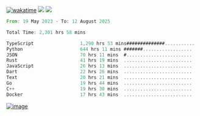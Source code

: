 [![wakatime](https://wakatime.com/badge/user/00eead22-fb14-4dd0-ab8a-3625cafbd50d.svg)](https://wakatime.com/@00eead22-fb14-4dd0-ab8a-3625cafbd50d)
![](https://komarev.com/ghpvc/?username=flatypus)
![](https://pixel.flatypus.me/flatypus?type=tracker)
<!--START_SECTION:waka-->

```rust
From: 19 May 2023 - To: 12 August 2025

Total Time: 2,301 hrs 58 mins

TypeScript                 1,290 hrs 53 mins##############...........   55.74 %
Python                     644 hrs 11 mins #######..................   27.82 %
JSON                       70 hrs 11 mins  #........................   03.03 %
Rust                       41 hrs 19 mins  .........................   01.78 %
JavaScript                 26 hrs 13 mins  .........................   01.13 %
Dart                       22 hrs 26 mins  .........................   00.97 %
Text                       20 hrs 21 mins  .........................   00.88 %
Go                         19 hrs 44 mins  .........................   00.85 %
C++                        19 hrs 30 mins  .........................   00.84 %
Docker                     17 hrs 43 mins  .........................   00.77 %
```

<!--END_SECTION:waka-->
[<img alt="image" src="https://github.com/flatypus/flatypus/assets/68029599/0a302dc1-501c-43a0-ae8d-37ec4817f3bd">](https://flatypus.me)

